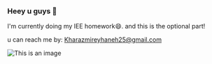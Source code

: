### Heey u guys 👋

I'm currently doing my IEE homework😄.
and this is the optional part!

u can reach me by: Kharazmireyhaneh25@gmail.com

![This is an image](https://myoctocat.com/assets/images/base-octocat.svg)
<!--
**Reyhannaaa/Reyhannaaa** is a ✨ _special_ ✨ repository because its `README.md` (this file) appears on your GitHub profile.

Here are some ideas to get you started:

- 🔭 I’m currently working on ...
- 🌱 I’m currently learning ...
- 👯 I’m looking to collaborate on ...
- 🤔 I’m looking for help with ...
- 💬 Ask me about ...
- 📫 How to reach me: ...
- 😄 Pronouns: ...
- ⚡ Fun fact: ...
-->
